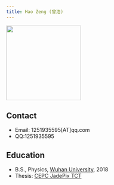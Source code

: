 ```yaml
---
title: Hao Zeng (曾浩)
---
```


<img src="/images/Hao_Zeng.jpg" width="200"/>


## Contact 
  - Email: 1251935595[AT]qq.com
  - QQ:1251935595

## Education
  - B.S., Physics, [Wuhan University](http://www.whu.edu.cn), 2018
  - Thesis: [CEPC JadePix TCT](http://twiki.ihep.ac.cn/pub/Xteam/ThesisList/ZengHao_2018_TCT.pdf)


